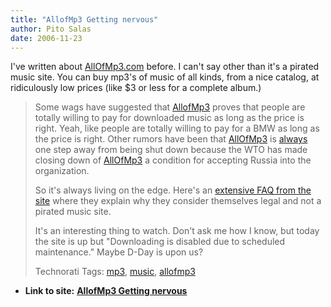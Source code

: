 ```yaml
---
title: "AllofMp3 Getting nervous"
author: Pito Salas
date: 2006-11-23
---
```


I've written about [AllOfMp3.com](<http://www.allofmp3.com>) before. I can't
say other than it's a pirated music site. You can buy mp3's of music of all
kinds, from a nice catalog, at ridiculously low prices (like $3 or less for a
complete album.)

>
> Some wags have suggested that [AllofMp3](<http://www.allofmp3.com>) proves
> that people are totally willing to pay for downloaded music as long as the
> price is right. Yeah, like people are totally willing to pay for a BMW as
> long as the price is right. Other rumors have been that
> [AllOfMp3](<http://www.allofmp3.com>) is
> [always](<http://www.msnbc.msn.com/id/15653071/>) one step away from being
> shut down because the WTO has made closing down of
> [AllOfMp3](<http://www.allofmp3.com>) a condition for accepting Russia into
> the organization.
>
> So it's always living on the edge. Here's an [extensive FAQ from the
> site](<http://www.allofmp3.com/press/centre.shtml?s=993&d=18191974>) where
> they explain why they consider themselves legal and not a pirated music
> site.
>
> It's an interesting thing to watch. Don't ask me how I know, but today the
> site is up but "Downloading is disabled due to scheduled maintenance." Maybe
> D-Day is upon us?
>
> Technorati Tags: [mp3](<http://www.technorati.com/tag/mp3>),
> [music](<http://www.technorati.com/tag/music>),
> [allofmp3](<http://www.technorati.com/tag/allofmp3>)


* **Link to site:** **[AllofMp3 Getting nervous](None)**
